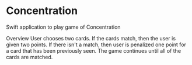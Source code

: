 # Concentration
Swift application to play game of Concentration

Overview
User chooses two cards. If the cards match, then the user is given two points. If there isn't a match, then
user is penalized one point for a card that has been previously seen. The game continues until all of the
cards are matched.


